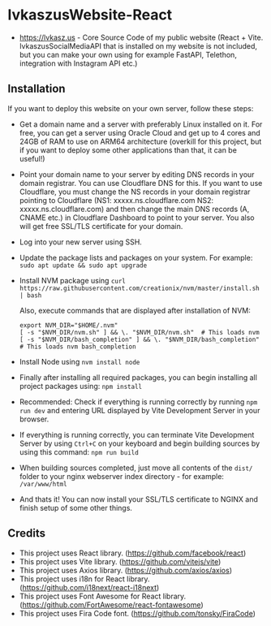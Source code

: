 # lvkaszusWebsite-React

- https://lvkasz.us - Core Source Code of my public website (React + Vite. lvkaszusSocialMediaAPI that is installed on my website is not included, but you can make your own using for example FastAPI, Telethon, integration with Instagram API etc.)


## Installation

If you want to deploy this website on your own server, follow these steps:

- Get a domain name and a server with preferably Linux installed on it. For free, you can get a server using Oracle Cloud and get up to 4 cores and 24GB of RAM to use on ARM64 architecture (overkill for this project, but if you want to deploy some other applications than that, it can be useful!)

- Point your domain name to your server by editing DNS records in your domain registrar. You can use Cloudflare DNS for this. If you want to use Cloudflare, you must change the NS records in your domain registrar pointing to Cloudflare (NS1: xxxxx.ns.cloudflare.com   NS2: xxxxx.ns.cloudflare.com) and then change the main DNS records (A, CNAME etc.) in Cloudflare Dashboard to point to your server. You also will get free SSL/TLS certificate for your domain.

- Log into your new server using SSH.

- Update the package lists and packages on your system. For example: `sudo apt update && sudo apt upgrade`

- Install NVM package using `curl https://raw.githubusercontent.com/creationix/nvm/master/install.sh | bash`
  
  Also, execute commands that are displayed after installation of NVM:
  ```
  export NVM_DIR="$HOME/.nvm"
  [ -s "$NVM_DIR/nvm.sh" ] && \. "$NVM_DIR/nvm.sh"  # This loads nvm
  [ -s "$NVM_DIR/bash_completion" ] && \. "$NVM_DIR/bash_completion"  # This loads nvm bash_completion
  ```

- Install Node using `nvm install node`
 
- Finally after installing all required packages, you can begin installing all project packages using: `npm install`

- Recommended: Check if everything is running correctly by running `npm run dev` and entering URL displayed by Vite Development Server in your browser.

- If everything is running correctly, you can terminate Vite Development Server by using `Ctrl+C` on your keyboard and begin building sources by using this command: `npm run build`

- When building sources completed, just move all contents of the `dist/` folder to your nginx webserver index directory - for example: `/var/www/html`

- And thats it! You can now install your SSL/TLS certificate to NGINX and finish setup of some other things.


## Credits
- This project uses React library. (https://github.com/facebook/react)
- This project uses Vite library. (https://github.com/vitejs/vite)
- This project uses Axios library. (https://github.com/axios/axios)
- This project uses i18n for React library. (https://github.com/i18next/react-i18next)
- This project uses Font Awesome for React library. (https://github.com/FortAwesome/react-fontawesome)
- This project uses Fira Code font. (https://github.com/tonsky/FiraCode)
